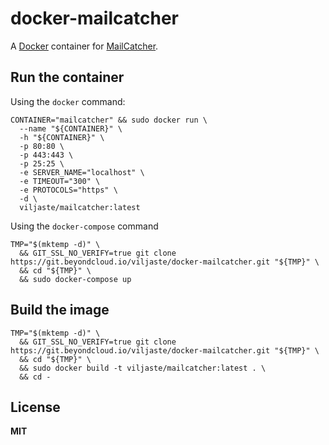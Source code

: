 # docker-mailcatcher

A [Docker](https://docker.com/) container for [MailCatcher](http://mailcatcher.me/).

## Run the container

Using the `docker` command:

    CONTAINER="mailcatcher" && sudo docker run \
      --name "${CONTAINER}" \
      -h "${CONTAINER}" \
      -p 80:80 \
      -p 443:443 \
      -p 25:25 \
      -e SERVER_NAME="localhost" \
      -e TIMEOUT="300" \
      -e PROTOCOLS="https" \
      -d \
      viljaste/mailcatcher:latest
      
Using the `docker-compose` command

    TMP="$(mktemp -d)" \
      && GIT_SSL_NO_VERIFY=true git clone https://git.beyondcloud.io/viljaste/docker-mailcatcher.git "${TMP}" \
      && cd "${TMP}" \
      && sudo docker-compose up

## Build the image

    TMP="$(mktemp -d)" \
      && GIT_SSL_NO_VERIFY=true git clone https://git.beyondcloud.io/viljaste/docker-mailcatcher.git "${TMP}" \
      && cd "${TMP}" \
      && sudo docker build -t viljaste/mailcatcher:latest . \
      && cd -

## License

**MIT**

